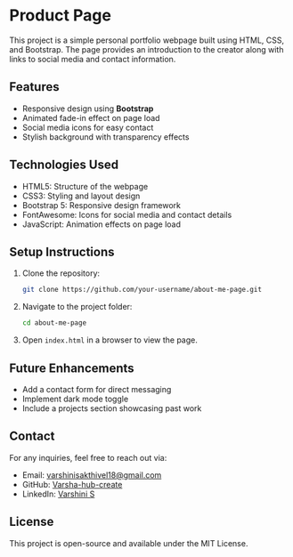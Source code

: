 # Product Page

This project is a simple personal portfolio webpage built using HTML, CSS, and Bootstrap. The page provides an introduction to the creator along with links to social media and contact information.

## Features
- Responsive design using **Bootstrap**
- Animated fade-in effect on page load
- Social media icons for easy contact
- Stylish background with transparency effects

## Technologies Used
- HTML5: Structure of the webpage
- CSS3: Styling and layout design
- Bootstrap 5: Responsive design framework
- FontAwesome: Icons for social media and contact details
- JavaScript: Animation effects on page load

## Setup Instructions
1. Clone the repository:
   ```bash
   git clone https://github.com/your-username/about-me-page.git
   ```
2. Navigate to the project folder:
   ```bash
   cd about-me-page
   ```
3. Open `index.html` in a browser to view the page.

## Future Enhancements
- Add a contact form for direct messaging
- Implement dark mode toggle
- Include a projects section showcasing past work

## Contact
For any inquiries, feel free to reach out via:
- Email: varshinisakthivel18@gmail.com
- GitHub: [Varsha-hub-create](https://github.com/Varsha-hub-create)
- LinkedIn: [Varshini S](https://www.linkedin.com/in/varshini-s-)


## License
This project is open-source and available under the MIT License.

